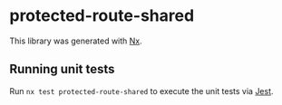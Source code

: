 # protected-route-shared

This library was generated with [Nx](https://nx.dev).

## Running unit tests

Run `nx test protected-route-shared` to execute the unit tests via [Jest](https://jestjs.io).
